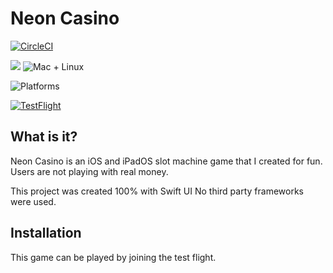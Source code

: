 # Neon Casino

[![CircleCI](https://circleci.com/gh/KelCodesStuff/Neon-Casino.svg?style=shield&circle-token=4d334ff549a0ff07a72acbd9727bc70028b54c77)](https://app.circleci.com/pipelines/github/KelCodesStuff/Neon-Casino)

<img src="https://img.shields.io/badge/Swift-5.8-orange.svg"/>
<img src="https://img.shields.io/badge/Platforms-iOS-brightgreen.svg?style=flat" alt="Mac + Linux"/>

![Platforms](https://img.shields.io/badge/Platform%20Compatibility-iOS%2016+%20|%20iPadOS%2016+-green?logo=apple&?color=green)

[![TestFlight](https://img.shields.io/badge/Join%20The%20TestFlight-blue)](https://testflight.apple.com/)

## What is it?

Neon Casino is an iOS and iPadOS slot machine game that I created for fun. Users are not playing with real money.

This project was created 100% with Swift UI No third party frameworks were used.

## Installation

This game can be played by joining the test flight.
